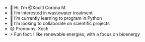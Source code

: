 - 👋 Hi, I’m @Xocitl Corona M.
- 👀 I’m interested in wastewater treatment
- 🌱 I’m currently learning to program in Python
- 💞️ I’m looking to collaborate on scientific projects
- 😄 Pronouns: Xoch
- ⚡ Fun fact: I like renewable energies, with a focus on bioenergy

<!---
Xochita/Xochita is a ✨ special ✨ repository because its `README.md` (this file) appears on your GitHub profile.
You can click the Preview link to take a look at your changes.
--->
